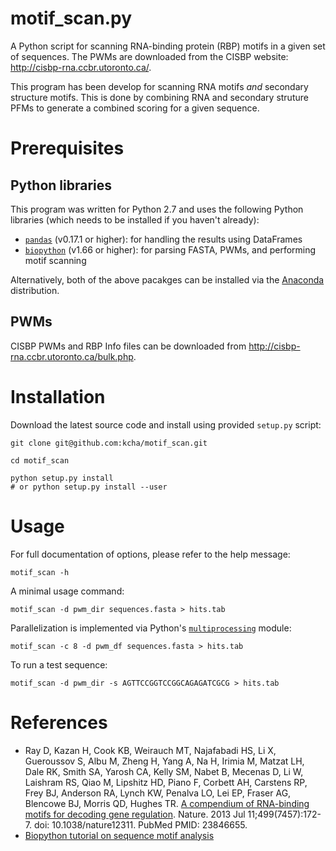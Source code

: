 # motif_scan.py

A Python script for scanning RNA-binding protein (RBP) motifs in a given set of
sequences. The PWMs are downloaded from the CISBP website:
http://cisbp-rna.ccbr.utoronto.ca/.

This program has been develop for scanning RNA motifs *and* secondary structure motifs. This is done by combining RNA and secondary struture PFMs to
generate a combined scoring for a given sequence.

# Prerequisites

## Python libraries
This program was written for Python 2.7 and uses the following Python libraries
(which needs to be installed if you haven't already):
 - [`pandas`](http://pandas.pydata.org) (v0.17.1 or higher): for handling the results using DataFrames
 - [`biopython`](http://biopython.org) (v1.66 or higher): for parsing FASTA, PWMs, and performing motif scanning

Alternatively, both of the above pacakges can be installed via the
[Anaconda](https://www.continuum.io/why-anaconda) distribution.

## PWMs

CISBP PWMs and RBP Info files can be downloaded from
http://cisbp-rna.ccbr.utoronto.ca/bulk.php.

# Installation

Download the latest source code and install using provided `setup.py` script:

```
git clone git@github.com:kcha/motif_scan.git

cd motif_scan

python setup.py install
# or python setup.py install --user
```

# Usage

For full documentation of options, please refer to the help message:

```
motif_scan -h
```

A minimal usage command:

```
motif_scan -d pwm_dir sequences.fasta > hits.tab
```

Parallelization is implemented via Python's [`multiprocessing`](https://docs.python.org/2/library/multiprocessing.html) module:
```
motif_scan -c 8 -d pwm_df sequences.fasta > hits.tab
```

To run a test sequence:

```
motif_scan -d pwm_dir -s AGTTCCGGTCCGGCAGAGATCGCG > hits.tab
```

# References

 - Ray D, Kazan H, Cook KB, Weirauch MT, Najafabadi HS, Li X, Gueroussov S, Albu
   M, Zheng H, Yang A, Na H, Irimia M, Matzat LH, Dale RK, Smith SA, Yarosh CA,
   Kelly SM, Nabet B, Mecenas D, Li W, Laishram RS, Qiao M, Lipshitz HD, Piano
   F, Corbett AH, Carstens RP, Frey BJ, Anderson RA, Lynch KW, Penalva LO, Lei
   EP, Fraser AG, Blencowe BJ, Morris QD, Hughes TR. [A compendium of RNA-binding
   motifs for decoding gene
   regulation](http://www.nature.com/nature/journal/v499/n7457/full/nature12311.html). Nature. 2013 Jul 11;499(7457):172-7.
   doi: 10.1038/nature12311. PubMed PMID: 23846655.
 - [Biopython tutorial on sequence motif analysis](http://biopython.org/DIST/docs/tutorial/Tutorial.html#htoc213)
